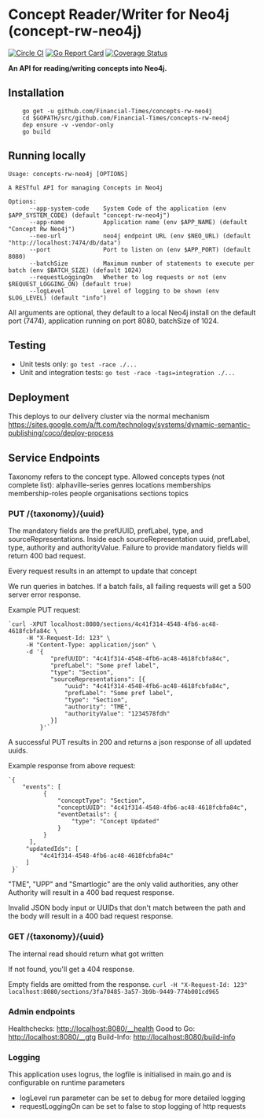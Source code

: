 # Concept Reader/Writer for Neo4j (concept-rw-neo4j) 

[![Circle CI](https://circleci.com/gh/Financial-Times/concepts-rw-neo4j.svg?style=shield)](https://circleci.com/gh/Financial-Times/concepts-rw-neo4j)
[![Go Report Card](https://goreportcard.com/badge/github.com/Financial-Times/concepts-rw-neo4j)](https://goreportcard.com/report/github.com/Financial-Times/concepts-rw-neo4j)
[![Coverage Status](https://coveralls.io/repos/github/Financial-Times/concepts-rw-neo4j/badge.svg)](https://coveralls.io/github/Financial-Times/concepts-rw-neo4j)

__An API for reading/writing concepts into Neo4j.__ 

## Installation

        go get -u github.com/Financial-Times/concepts-rw-neo4j
        cd $GOPATH/src/github.com/Financial-Times/concepts-rw-neo4j
        dep ensure -v -vendor-only
        go build

## Running locally

```
Usage: concepts-rw-neo4j [OPTIONS]

A RESTful API for managing Concepts in Neo4j

Options:
      --app-system-code    System Code of the application (env $APP_SYSTEM_CODE) (default "concept-rw-neo4j")
      --app-name           Application name (env $APP_NAME) (default "Concept Rw Neo4j")
      --neo-url            neo4j endpoint URL (env $NEO_URL) (default "http://localhost:7474/db/data")
      --port               Port to listen on (env $APP_PORT) (default 8080)
      --batchSize          Maximum number of statements to execute per batch (env $BATCH_SIZE) (default 1024)
      --requestLoggingOn   Whether to log requests or not (env $REQUEST_LOGGING_ON) (default true)
      --logLevel           Level of logging to be shown (env $LOG_LEVEL) (default "info")
```

All arguments are optional, they default to a local Neo4j install on the default port (7474), application running on port 8080, batchSize of 1024.

## Testing

* Unit tests only: `go test -race ./...`
* Unit and integration tests: `go test -race -tags=integration ./...`

## Deployment

This deploys to our delivery cluster via the normal mechanism https://sites.google.com/a/ft.com/technology/systems/dynamic-semantic-publishing/coco/deploy-process

## Service Endpoints

Taxonomy refers to the concept type. Allowed concepts types (not complete list):
	alphaville-series
	genres
	locations
	memberships
	membership-roles
	people
	organisations
	sections
	topics

### PUT /{taxonomy}/{uuid}

The mandatory fields are the prefUUID, prefLabel, type, and sourceRepresentations. Inside each sourceRepresentation uuid, prefLabel, type, authority and authorityValue. 
Failure to provide mandatory fields will return 400 bad request.

Every request results in an attempt to update that concept

We run queries in batches. If a batch fails, all failing requests will get a 500 server error response.

Example PUT request:

    `curl -XPUT localhost:8080/sections/4c41f314-4548-4fb6-ac48-4618fcbfa84c \
         -H "X-Request-Id: 123" \
         -H "Content-Type: application/json" \
         -d '{
             	"prefUUID": "4c41f314-4548-4fb6-ac48-4618fcbfa84c",
             	"prefLabel": "Some pref label",
             	"type": "Section",
             	"sourceRepresentations": [{
             		"uuid": "4c41f314-4548-4fb6-ac48-4618fcbfa84c",
             		"prefLabel": "Some pref label",
             		"type": "Section",
             		"authority": "TME",
             		"authorityValue": "1234578fdh"
             	}]
             }'`

A successful PUT results in 200 and returns a json response of all updated uuids.

Example response from above request:

    `{
        "events": [
              {
                  "conceptType": "Section",
                  "conceptUUID": "4c41f314-4548-4fb6-ac48-4618fcbfa84c",
                  "eventDetails": {
                      "type": "Concept Updated"
                  }
              }
          ],
         "updatedIds": [
             "4c41f314-4548-4fb6-ac48-4618fcbfa84c"
         ]
     }`

"TME", "UPP" and "Smartlogic" are the only valid authorities, any other Authority will result in a 400 bad request response.

Invalid JSON body input or UUIDs that don't match between the path and the body will result in a 400 bad request response.

### GET /{taxonomy}/{uuid}
The internal read should return what got written 

If not found, you'll get a 404 response.

Empty fields are omitted from the response.
`curl -H "X-Request-Id: 123" localhost:8080/sections/3fa70485-3a57-3b9b-9449-774b001cd965`

### Admin endpoints
Healthchecks: [http://localhost:8080/__health](http://localhost:8080/__health)
Good to Go: [http://localhost:8080/__gtg](http://localhost:8080/__gtg)
Build-Info: [http://localhost:8080/build-info](http://localhost:8080/build-info)

### Logging
This application uses logrus, the logfile is initialised in main.go and is configurable on runtime parameters

- logLevel run parameter can be set to debug for more detailed logging
- requestLoggingOn can be set to false to stop logging of http requests

